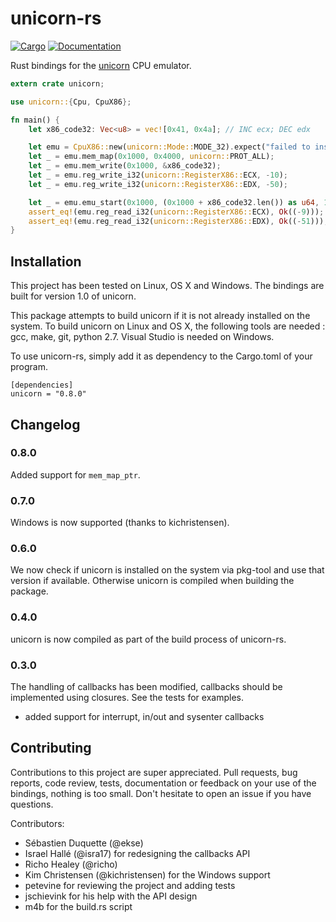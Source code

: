 # unicorn-rs

[![Cargo](https://img.shields.io/crates/v/unicorn.svg)](https://crates.io/crates/unicorn)
[![Documentation](https://docs.rs/unicorn/badge.svg)](https://docs.rs/unicorn)

Rust bindings for the [unicorn](http://www.unicorn-engine.org/) CPU emulator.

```rust
extern crate unicorn;

use unicorn::{Cpu, CpuX86};

fn main() {
    let x86_code32: Vec<u8> = vec![0x41, 0x4a]; // INC ecx; DEC edx

    let emu = CpuX86::new(unicorn::Mode::MODE_32).expect("failed to instantiate emulator");
    let _ = emu.mem_map(0x1000, 0x4000, unicorn::PROT_ALL);
    let _ = emu.mem_write(0x1000, &x86_code32);
    let _ = emu.reg_write_i32(unicorn::RegisterX86::ECX, -10);
    let _ = emu.reg_write_i32(unicorn::RegisterX86::EDX, -50);

    let _ = emu.emu_start(0x1000, (0x1000 + x86_code32.len()) as u64, 10 * unicorn::SECOND_SCALE, 1000);
    assert_eq!(emu.reg_read_i32(unicorn::RegisterX86::ECX), Ok((-9)));
    assert_eq!(emu.reg_read_i32(unicorn::RegisterX86::EDX), Ok((-51)));
}
```

## Installation

This project has been tested on Linux, OS X and Windows. The bindings are built for version 1.0 of
unicorn.

This package attempts to build unicorn if it is not already installed on the system. To build
unicorn on Linux and OS X, the following tools are needed : gcc, make, git, python 2.7. Visual
Studio is needed on Windows.

To use unicorn-rs, simply add it as dependency to the Cargo.toml of your program.

```
[dependencies]
unicorn = "0.8.0"
```

## Changelog

### 0.8.0

Added support for `mem_map_ptr`.

### 0.7.0

Windows is now supported (thanks to kichristensen).

### 0.6.0

We now check if unicorn is installed on the system via pkg-tool and use that version if available.
Otherwise unicorn is compiled when building the package.

### 0.4.0

unicorn is now compiled as part of the build process of unicorn-rs.

### 0.3.0

The handling of callbacks has been modified, callbacks should be implemented using closures. See
the tests for examples.

- added support for interrupt, in/out and sysenter callbacks


## Contributing

Contributions to this project are super appreciated. Pull requests, bug reports, code review, tests,
documentation or feedback on your use of the bindings, nothing is too small. Don't hesitate to open
an issue if you have questions.

Contributors:

- Sébastien Duquette (@ekse)
- Israel Hallé (@isra17) for redesigning the callbacks API
- Richo Healey (@richo)
- Kim Christensen (@kichristensen) for the Windows support
- petevine for reviewing the project and adding tests
- jschievink for his help with the API design
- m4b for the build.rs script
